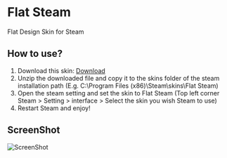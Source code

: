 # Flat Steam
Flat Design Skin for Steam

## How to use?
1. Download this skin: [Download](https://github.com/raylee930/flat-steam/archive/master.zip)
2. Unzip the downloaded file and copy it to the skins folder of the steam installation path (E.g. C:\Program Files (x86)\Steam\skins\Flat Steam)
3. Open the steam setting and set the skin to Flat Steam (Top left corner Steam > Setting > interface > Select the skin you wish Steam to use)
4. Restart Steam and enjoy!

## ScreenShot
![ScreenShot](https://i.imgur.com/PQTMdme.png)
